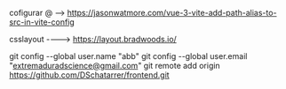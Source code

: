 cofigurar @ -->  https://jasonwatmore.com/vue-3-vite-add-path-alias-to-src-in-vite-config

csslayout ---->  https://layout.bradwoods.io/

git config --global user.name "abb"
git config --global user.email "extremaduradscience@gmail.com"
git remote add origin https://github.com/DSchatarrer/frontend.git